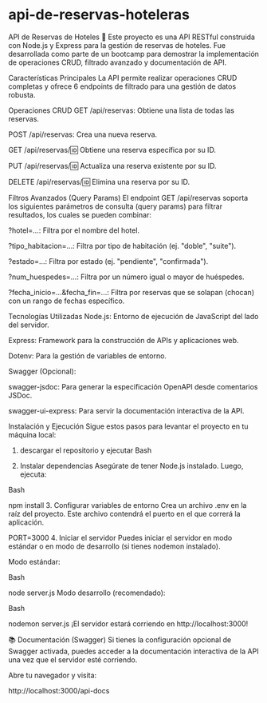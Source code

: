 # api-de-reservas-hoteleras

API de Reservas de Hoteles 🏨
Este proyecto es una API RESTful construida con Node.js y Express para la gestión de reservas de hoteles. Fue desarrollada como parte de un bootcamp para demostrar la implementación de operaciones CRUD, filtrado avanzado y documentación de API.

Características Principales
La API permite realizar operaciones CRUD completas y ofrece 6 endpoints de filtrado para una gestión de datos robusta.

Operaciones CRUD
GET /api/reservas: Obtiene una lista de todas las reservas.

POST /api/reservas: Crea una nueva reserva.

GET /api/reservas/:id: Obtiene una reserva específica por su ID.

PUT /api/reservas/:id: Actualiza una reserva existente por su ID.

DELETE /api/reservas/:id: Elimina una reserva por su ID.

Filtros Avanzados (Query Params)
El endpoint GET /api/reservas soporta los siguientes parámetros de consulta (query params) para filtrar resultados, los cuales se pueden combinar:

?hotel=...: Filtra por el nombre del hotel.

?tipo_habitacion=...: Filtra por tipo de habitación (ej. "doble", "suite").

?estado=...: Filtra por estado (ej. "pendiente", "confirmada").

?num_huespedes=...: Filtra por un número igual o mayor de huéspedes.

?fecha_inicio=...&fecha_fin=...: Filtra por reservas que se solapan (chocan) con un rango de fechas específico.

Tecnologías Utilizadas
Node.js: Entorno de ejecución de JavaScript del lado del servidor.

Express: Framework para la construcción de APIs y aplicaciones web.

Dotenv: Para la gestión de variables de entorno.

Swagger (Opcional):

swagger-jsdoc: Para generar la especificación OpenAPI desde comentarios JSDoc.

swagger-ui-express: Para servir la documentación interactiva de la API.

Instalación y Ejecución
Sigue estos pasos para levantar el proyecto en tu máquina local:

1. descargar el repositorio y ejecutar
Bash

2. Instalar dependencias
Asegúrate de tener Node.js instalado. Luego, ejecuta:

Bash

npm install
3. Configurar variables de entorno
Crea un archivo .env en la raíz del proyecto. Este archivo contendrá el puerto en el que correrá la aplicación.

PORT=3000
4. Iniciar el servidor
Puedes iniciar el servidor en modo estándar o en modo de desarrollo (si tienes nodemon instalado).

Modo estándar:

Bash

node server.js
Modo desarrollo (recomendado):

Bash

nodemon server.js
¡El servidor estará corriendo en http://localhost:3000!

📚 Documentación (Swagger)
Si tienes la configuración opcional de Swagger activada, puedes acceder a la documentación interactiva de la API una vez que el servidor esté corriendo.

Abre tu navegador y visita:

http://localhost:3000/api-docs
